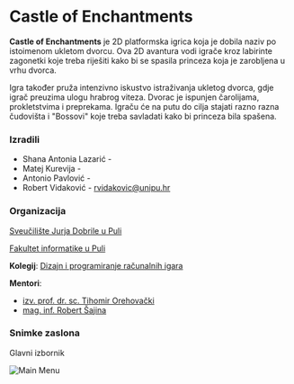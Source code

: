 # Castle of Enchantments

**Castle of Enchantments** je 2D platformska igrica koja je dobila naziv po istoimenom ukletom dvorcu. Ova 2D avantura vodi igrače kroz labirinte zagonetki koje treba riješiti kako bi se spasila princeza koja je zarobljena u vrhu dvorca. 

Igra također pruža intenzivno iskustvo istraživanja ukletog dvorca, gdje igrač preuzima ulogu hrabrog viteza. Dvorac je ispunjen čarolijama, prokletstvima i preprekama. Igraču će na putu do cilja stajati razno razna čudovišta i "Bossovi" koje treba savladati kako bi princeza bila spašena. 

### Izradili

- Shana Antonia Lazarić - 
- Matej Kurevija - 
- Antonio Pavlović - 
- Robert Vidaković - rvidakovic@unipu.hr


### Organizacija

[Sveučilište Jurja Dobrile u Puli](https://www.unipu.hr/)

[Fakultet informatike u Puli](https://fipu.unipu.hr/)

**Kolegij**: [Dizajn i programiranje računalnih igara](https://fipu.unipu.hr/fipu/predmet/dpri_a)

**Mentori**: 
- [izv. prof. dr. sc. Tihomir Orehovački ](tihomir.orehovacki@unipu.hr)
- [mag. inf. Robert Šajina ](robert.sajina@unipu.hr)

### Snimke zaslona

Glavni izbornik

![Main Menu](https://github.com/pavlovicantonio/castleofenchantments/blob/main/screenshots/COE-MainMenu.png)
